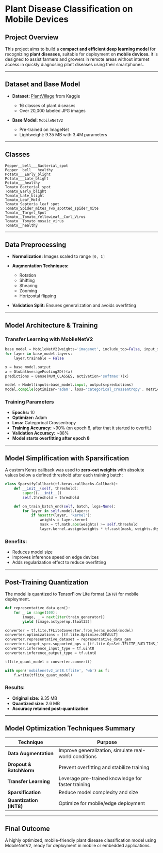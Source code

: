# Plant Disease Classification on Mobile Devices

## Project Overview

This project aims to build a **compact and efficient deep learning model** for recognizing **plant diseases**, suitable for deployment on **mobile devices**. It is designed to assist farmers and growers in remote areas without internet access in quickly diagnosing plant diseases using their smartphones.

---

## Dataset and Base Model

* **Dataset:** [PlantVillage](https://www.kaggle.com/datasets/emmarex/plantdisease) from Kaggle

  * 16 classes of plant diseases
  * Over 20,000 labeled JPG images

* **Base Model:** `MobileNetV2`

  * Pre-trained on ImageNet
  * Lightweight: 9.35 MB with 3.4M parameters

---

## Classes

```text
Pepper__bell___Bacterial_spot
Pepper__bell___healthy
Potato___Early_blight
Potato___Late_blight
Potato___healthy
Tomato_Bacterial_spot
Tomato_Early_blight
Tomato_Late_blight
Tomato_Leaf_Mold
Tomato_Septoria_leaf_spot
Tomato_Spider_mites_Two_spotted_spider_mite
Tomato__Target_Spot
Tomato__Tomato_YellowLeaf__Curl_Virus
Tomato__Tomato_mosaic_virus
Tomato__healthy
```

---

## Data Preprocessing

* **Normalization:** Images scaled to range `[0, 1]`
* **Augmentation Techniques:**

  * Rotation
  * Shifting
  * Shearing
  * Zooming
  * Horizontal flipping
* **Validation Split:** Ensures generalization and avoids overfitting

---

## Model Architecture & Training

### Transfer Learning with MobileNetV2

```python
base_model = MobileNetV2(weights='imagenet', include_top=False, input_shape=(224, 224, 3))
for layer in base_model.layers:
    layer.trainable = False

x = base_model.output
x = GlobalAveragePooling2D()(x)
predictions = Dense(NUM_CLASSES, activation='softmax')(x)

model = Model(inputs=base_model.input, outputs=predictions)
model.compile(optimizer='adam', loss='categorical_crossentropy', metrics=['accuracy'])
```

### Training Parameters

* **Epochs:** 10
* **Optimizer:** Adam
* **Loss:** Categorical Crossentropy
* **Training Accuracy:** \~90% (on epoch 8, after that it started to overfit.)
* **Validation Accuracy:** \~88%
* **Model starts overfitting after epoch 8**

---

## Model Simplification with Sparsification

A custom Keras callback was used to **zero-out weights** with absolute values below a defined threshold after each training batch:

```python
class SparsifyCallback(tf.keras.callbacks.Callback):
    def __init__(self, threshold):
        super().__init__()
        self.threshold = threshold

    def on_train_batch_end(self, batch, logs=None):
        for layer in self.model.layers:
            if hasattr(layer, 'kernel'):
                weights = layer.kernel
                mask = tf.math.abs(weights) >= self.threshold
                layer.kernel.assign(weights * tf.cast(mask, weights.dtype))
```

### Benefits:

* Reduces model size
* Improves inference speed on edge devices
* Adds regularization effect to reduce overfitting

---

## Post-Training Quantization

The model is quantized to TensorFlow Lite format (`INT8`) for mobile deployment.

```python
def representative_data_gen():
    for _ in range(100):
        image, _ = next(iter(train_generator))
        yield [image.astype(np.float32)]

converter = tf.lite.TFLiteConverter.from_keras_model(model)
converter.optimizations = [tf.lite.Optimize.DEFAULT]
converter.representative_dataset = representative_data_gen
converter.target_spec.supported_ops = [tf.lite.OpsSet.TFLITE_BUILTINS_INT8]
converter.inference_input_type = tf.uint8
converter.inference_output_type = tf.uint8

tflite_quant_model = converter.convert()

with open('mobilenetv2_int8.tflite', 'wb') as f:
    f.write(tflite_quant_model)
```

### Results:

* **Original size:** 9.35 MB
* **Quantized size:** 2.6 MB
* **Accuracy retained post-quantization**

---

## Model Optimization Techniques Summary

| Technique               | Purpose                                                |
| ----------------------- | ------------------------------------------------------ |
| **Data Augmentation**   | Improve generalization, simulate real-world conditions |
| **Dropout & BatchNorm** | Prevent overfitting and stabilize training             |
| **Transfer Learning**   | Leverage pre-trained knowledge for faster training     |
| **Sparsification**      | Reduce model complexity and size                       |
| **Quantization (INT8)** | Optimize for mobile/edge deployment                    |

---

## Final Outcome

A highly optimized, mobile-friendly plant disease classification model using MobileNetV2, ready for deployment in mobile or embedded applications.
